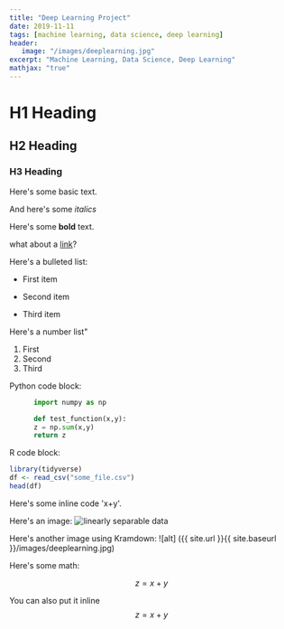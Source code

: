 ```yaml
---
title: "Deep Learning Project"
date: 2019-11-11
tags: [machine learning, data science, deep learning]
header:
   image: "/images/deeplearning.jpg"
excerpt: "Machine Learning, Data Science, Deep Learning"
mathjax: "true"
---
```


# H1 Heading

## H2 Heading

### H3 Heading

Here's some basic text.

And here's some *italics*

Here's some **bold** text.

what about a [link](https://github.com/dataoptimal)?

Here's a bulleted list:
* First item
+ Second item
- Third item

Here's a number list"
1. First
2. Second
3. Third

Python code block:
```python
      import numpy as np

      def test_function(x,y):
      z = np.sum(x,y)
      return z
```

R code block:
```r
library(tidyverse)
df <- read_csv("some_file.csv")
head(df)
```
Here's some inline code 'x+y'.

Here's an image:
<img src="{{ site.url }}{{ site.baseurl }}/images/deeplearning.jpg" alt="linearly separable data">

Here's another image using Kramdown:
![alt] ({{ site.url }}{{ site.baseurl }}/images/deeplearning.jpg)

Here's some math:

$$z=x+y$$

You can also put it inline $$z=x+y$$
